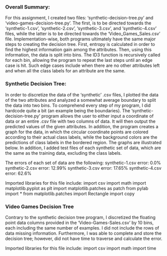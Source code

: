 ### Overall Summary:
For this assignment, I created two files: ‘synthetic-decision-tree.py’ and ‘video-games-decision-tree.py’. The first, is to be directed towards the ‘synthetic-1.csv’, ‘synthetic-2.csv’, ‘synthetic-3.csv’, and ‘synthetic-4.csv’ files, while the latter is to be directed towards the ‘Video_Games_Sales.csv’ file. Implementation-wise, both programs ultimately have the same major steps to creating the decision tree. First, entropy is calculated in order to find the highest information gain among the attributes. Then, using this information, the data is split into bins. The ID3 function is recursively called for each bin, allowing the program to repeat the last steps until an edge case is hit. Such edge cases include when there are no other attributes left and when all the class labels for an attribute are the same.

### Synthetic Decision Tree:
In order to discretize the data of the ‘synthetic’ .csv files, I plotted the data of the two attributes and analyzed a somewhat average boundary to split the data into two bins. To comprehend every step of my program, I did hardcode quite a bit (an example being the boundaries). The ‘synthetic-decision-tree.py’ program allows the user to either input a coordinate of data or an entire .csv file with two columns of data. It will then output the predicted values of the given attributes. In addition, the program creates a graph for the data, in which the circular coordinate points are colored according to their actual class labels, while the background colors are the predictions of class labels in the bordered region. The graphs are illustrated below. In addition, I added test files of each synthetic set of data, which are the same as the training data, excluding the class labels. 

The errors of each set of data are the following:
synthetic-1.csv error: 0.0%
synthetic-2.csv error: 12.99%
synthetic-3.csv error: 17.65%
synthetic-4.csv error: 62.6%

Imported libraries for this file include:
import csv
import math
import matplotlib.pyplot as plt
import matplotlib.patches as patch
from pylab import *
from matplotlib.patches import Rectangle
import copy

### Video Games Decision Tree
Contrary to the synthetic decision tree program, I discretized the floating point data columns provided in the ‘Video-Games-Sales.csv’ by 10 bins, each including the same number of examples. I did not include the rows of data missing information. Furthermore, I was able to complete and store the decision tree; however, did not have time to traverse and calculate the error. 

Imported libraries for this file include:
import csv
import math
import time


